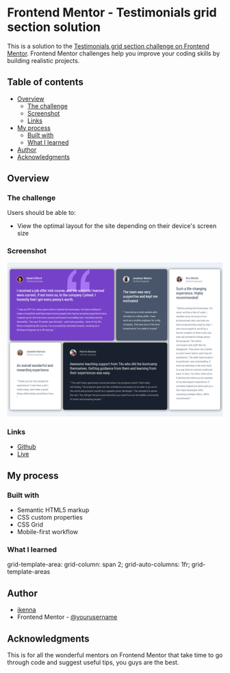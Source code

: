 # Frontend Mentor - Testimonials grid section solution

This is a solution to the [Testimonials grid section challenge on Frontend Mentor](https://www.frontendmentor.io/challenges/testimonials-grid-section-Nnw6J7Un7). Frontend Mentor challenges help you improve your coding skills by building realistic projects. 

## Table of contents

- [Overview](#overview)
  - [The challenge](#the-challenge)
  - [Screenshot](#screenshot)
  - [Links](#links)
- [My process](#my-process)
  - [Built with](#built-with)
  - [What I learned](#what-i-learned)
- [Author](#author)
- [Acknowledgments](#acknowledgments)


## Overview

### The challenge

Users should be able to:

- View the optimal layout for the site depending on their device's screen size

### Screenshot

![](./images/Screenshot%202022-12-14%20at%2002-13-22%20Challenge%20Name%20Here.png)


### Links

- [Github](https://github.com/ikennarichard/Testimonial-Grid)
- [Live](https://your-live-site-url.com)

## My process

### Built with

- Semantic HTML5 markup
- CSS custom properties
- CSS Grid
- Mobile-first workflow

### What I learned

grid-template-area:
grid-column: span 2;
grid-auto-columns: 1fr;
grid-template-areas 

## Author

- [ikenna](https://github.com/ikennarichard)
- Frontend Mentor - [@yourusername](https://www.frontendmentor.io/profile/ikennarichard)


## Acknowledgments

This is for all the wonderful mentors on Frontend Mentor that take time to go through code and suggest useful tips, you guys are the best. 

